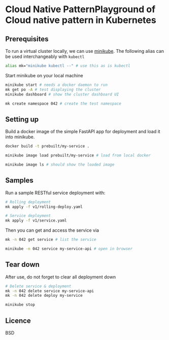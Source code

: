 
# Cloud Native PatternPlayground of Cloud native pattern in Kubernetes


## Prerequisites

To run a virtual cluster locally, we can use [minikube](https://minikube.sigs.k8s.io/docs/start/).
The following alias can be used interchangeably with `kubectl`

```sh
alias mk="minikube kubectl --" # use this as is kubectl
```

Start minikube on your local machine

```sh
minikube start # needs a docker daemon to run
mk get po -A # test displaying the cluster
minikube dashboard # show the cluster dashboard UI

mk create namespace 042 # create the test namespace
```

## Setting up

Build a docker image of the simple FastAPI app for deployment 
and load it into minikube.

```sh
docker build -t prebuilt/my-service .

minikube image load prebuilt/my-service # load from local docker

minikube image ls # should show the loaded image
```

## Samples

Run a sample RESTful service deployment with:

```sh
# Rolling deployment
mk apply -f v1/rolling-deploy.yaml

# Service deployment
mk apply -f v1/service.yaml
```

Then you can get and access the service via

```sh
mk -n 042 get service # list the service

minikube -n 042 service my-service-api # open in browser
```

## Tear down

After use, do not forget to clear all deployment down

```sh
# Delete service & deployment
mk -n 042 delete service my-service-api
mk -n 042 delete deploy my-service

minikube stop
```

## Licence

BSD